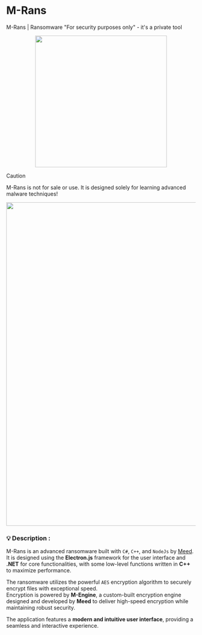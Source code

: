 # M-Rans
M-Rans | Ransomware "For security purposes only" - it's a private tool  

<div align="center">
  <img src="https://files.catbox.moe/2x1ppg.png" width="350px">
</div>

> [!CAUTION]  
> M-Rans is not for sale or use. It is designed solely for learning advanced malware techniques!

<div align="center">
  <img src="https://files.catbox.moe/2umcuy.jpg" width="860px">
</div>

### 💡 Description :
M-Rans is an advanced ransomware built with `C#`, `C++`, and `NodeJs` by [Meed](https://www.facebook.com/hack.meplz/).  
It is designed using the **Electron.js** framework for the user interface and **.NET** for core functionalities, with some low-level functions written in **C++** to maximize performance.  

The ransomware utilizes the powerful `AES` encryption algorithm to securely encrypt files with exceptional speed.  
Encryption is powered by **M-Engine**, a custom-built encryption engine designed and developed by **Meed** to deliver high-speed encryption while maintaining robust security.  

The application features a **modern and intuitive user interface**, providing a seamless and interactive experience.
